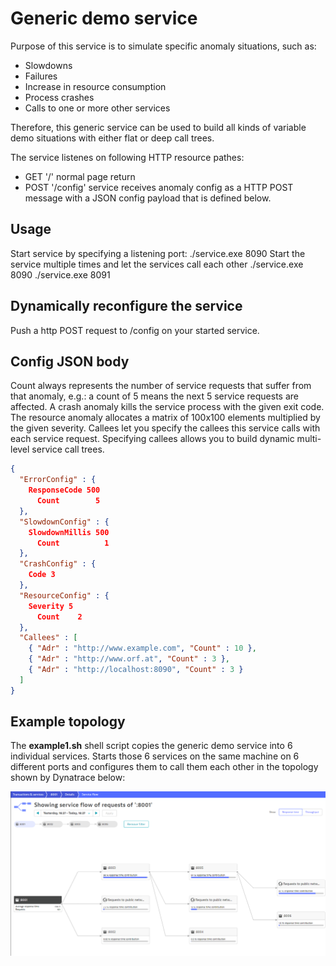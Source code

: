 # Generic demo service

Purpose of this service is to simulate specific anomaly situations, such as:

- Slowdowns
- Failures
- Increase in resource consumption
- Process crashes
- Calls to one or more other services

Therefore, this generic service can be used to build all kinds of variable demo 
situations with either flat or deep call trees.

The service listenes on following HTTP resource pathes:
- GET '/' normal page return
- POST '/config' service receives anomaly config as a HTTP POST message with a JSON config payload that is defined below.

## Usage

Start service by specifying a listening port:
./service.exe 8090
Start the service multiple times and let the services call each other
./service.exe 8090
./service.exe 8091

## Dynamically reconfigure the service

Push a http POST request to /config on your started service.

## Config JSON body

Count always represents the number of service requests that suffer from that anomaly, e.g.: a count of 5 means the next 5 service requests are affected.
A crash anomaly kills the service process with the given exit code. The resource anomaly allocates a matrix of 100x100 elements multiplied by the given severity. 
Callees let you specify the callees this service calls with each service request. Specifying callees allows you to build dynamic multi-level service call trees.
```json
{
  "ErrorConfig" : {
    ResponseCode 500
	  Count        5
  },
  "SlowdownConfig" : {
    SlowdownMillis 500
	  Count          1
  },
  "CrashConfig" : {
    Code 3
  },
  "ResourceConfig" : {
    Severity 5
	  Count    2
  },
  "Callees" : [
    { "Adr" : "http://www.example.com", "Count" : 10 },
    { "Adr" : "http://www.orf.at", "Count" : 3 },
    { "Adr" : "http://localhost:8090", "Count" : 3 }
  ]
}
```

## Example topology

The **example1.sh** shell script copies the generic demo service into 6 individual services. Starts those 6 services on the same machine on 6 different ports and configures them to call them each other in the topology shown by Dynatrace below:

![](example.png)

